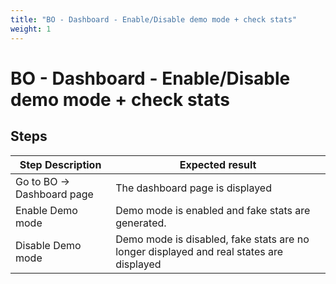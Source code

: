 ```yaml
---
title: "BO - Dashboard - Enable/Disable demo mode + check stats"
weight: 1
---
```


# BO - Dashboard - Enable/Disable demo mode + check stats
## Steps
| Step Description | Expected result |
| ----- | ----- |
| Go to BO -> Dashboard page | The dashboard page is displayed |
| Enable Demo mode | Demo mode is enabled and fake stats are generated. |
| Disable Demo mode | Demo mode is disabled, fake stats are no longer displayed and real states are displayed |
